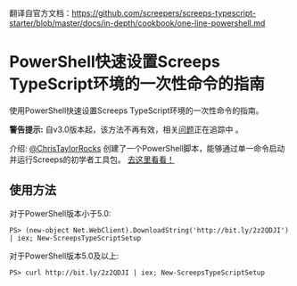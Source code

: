 翻译自官方文档：https://github.com/screepers/screeps-typescript-starter/blob/master/docs/in-depth/cookbook/one-line-powershell.md
# PowerShell快速设置Screeps TypeScript环境的一次性命令的指南

使用PowerShell快速设置Screeps TypeScript环境的一次性命令的指南。

**警告提示:** 自v3.0版本起，该方法不再有效，相关[问题](https://github.com/ChrisTaylorRocks/screeps-typescript-starter-setup/issues/1)正在追踪中 。

介绍:
[@ChrisTaylorRocks](https://github.com/ChrisTaylorRocks) 创建了一个PowerShell脚本，能够通过单一命令启动并运行Screeps的初学者工具包。 [去这里看看！](https://github.com/ChrisTaylorRocks/screeps-typescript-starter-setup)

## 使用方法

对于PowerShell版本小于5.0:

```text
PS> (new-object Net.WebClient).DownloadString('http://bit.ly/2z2QDJI') | iex; New-ScreepsTypeScriptSetup
```

对于PowerShell版本5.0及以上:

```text
PS> curl http://bit.ly/2z2QDJI | iex; New-ScreepsTypeScriptSetup
```

